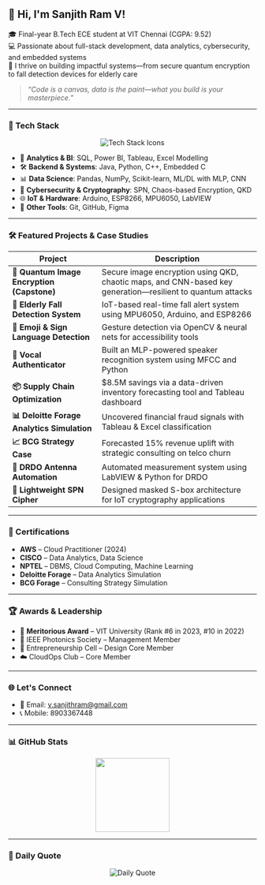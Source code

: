 ## 👋 Hi, I'm Sanjith Ram V!

🎓 Final-year B.Tech ECE student at VIT Chennai (CGPA: 9.52)  
💻 Passionate about full-stack development, data analytics, cybersecurity, and embedded systems  
🚀 I thrive on building impactful systems—from secure quantum encryption to fall detection devices for elderly care

> _“Code is a canvas, data is the paint—what you build is your masterpiece.”_

---

### 💼 Tech Stack

<p align="center">
  <img src="https://skillicons.dev/icons?i=java,python,cpp,html,css,js,sql,mysql,git,github,arduino,figma,aws,tableau,powerbi" alt="Tech Stack Icons" />
</p>

- 🧠 **Analytics & BI**: SQL, Power BI, Tableau, Excel Modelling  
- 🛠️ **Backend & Systems**: Java, Python, C++, Embedded C  
- 📊 **Data Science**: Pandas, NumPy, Scikit-learn, ML/DL with MLP, CNN  
- 🔐 **Cybersecurity & Cryptography**: SPN, Chaos-based Encryption, QKD  
- 🌐 **IoT & Hardware**: Arduino, ESP8266, MPU6050, LabVIEW  
- 🎨 **Other Tools**: Git, GitHub, Figma

---

### 🛠️ Featured Projects & Case Studies

| Project | Description |
|--------|-------------|
| **🔐 Quantum Image Encryption (Capstone)** | Secure image encryption using QKD, chaotic maps, and CNN-based key generation—resilient to quantum attacks |
| **🧓 Elderly Fall Detection System** | IoT-based real-time fall alert system using MPU6050, Arduino, and ESP8266 |
| **🤖 Emoji & Sign Language Detection** | Gesture detection via OpenCV & neural nets for accessibility tools |
| **🧠 Vocal Authenticator** | Built an MLP-powered speaker recognition system using MFCC and Python |
| **📦 Supply Chain Optimization** | $8.5M savings via a data-driven inventory forecasting tool and Tableau dashboard |
| **📊 Deloitte Forage Analytics Simulation** | Uncovered financial fraud signals with Tableau & Excel classification |
| **📈 BCG Strategy Case** | Forecasted 15% revenue uplift with strategic consulting on telco churn |
| **📡 DRDO Antenna Automation** | Automated measurement system using LabVIEW & Python for DRDO |
| **🔐 Lightweight SPN Cipher** | Designed masked S-box architecture for IoT cryptography applications |

---

### 📃 Certifications

- **AWS** – Cloud Practitioner (2024)  
- **CISCO** – Data Analytics, Data Science  
- **NPTEL** – DBMS, Cloud Computing, Machine Learning  
- **Deloitte Forage** – Data Analytics Simulation  
- **BCG Forage** – Consulting Strategy Simulation  

---

### 🏆 Awards & Leadership

- 🥇 **Meritorious Award** – VIT University (Rank #6 in 2023, #10 in 2022)  
- 💼 IEEE Photonics Society – Management Member  
- 🚀 Entrepreneurship Cell – Design Core Member  
- ☁️ CloudOps Club – Core Member  

---

### 🌐 Let's Connect

- 📧 Email: [v.sanjithram@gmail.com](mailto:v.sanjithram@gmail.com)  
- 📞 Mobile: 8903367448
---

### 📊 GitHub Stats

<p align="center">
  <img src="https://github-readme-stats.vercel.app/api?username=Sanjith-03&show_icons=true&theme=radical" height="150"/>
</p>

---

### 🔁 Daily Quote

<p align="center">
  <img src="https://quotes-github-readme.vercel.app/api?type=horizontal&theme=radical" alt="Daily Quote" />
</p>
